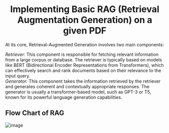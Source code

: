<h1 align="center">Implementing Basic RAG (Retrieval Augmentation Generation) on a given PDF</h1>
At its core, Retrieval-Augmented Generation involves two main components:

<i>Retriever:</i> This component is responsible for fetching relevant information from a large corpus or database. The retriever is typically based on models like BERT (Bidirectional Encoder Representations from Transformers), which can effectively search and rank documents based on their relevance to the input query.<br>
<i>Generator:</i> This component takes the information retrieved by the retriever and generates coherent and contextually appropriate responses. The generator is usually a transformer-based model, such as GPT-3 or T5, known for its powerful language generation capabilities.</br>

## Flow Chart of RAG

![image](https://github.com/user-attachments/assets/d5ee82d8-0a4e-4baf-a10e-a5f48b82d305)
